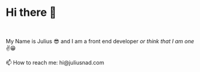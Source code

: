 <h1><b>Hi there 👋</b></h1>
<br>
<p>My Name is Julius 😎 and I am a front end developer <em>or think that I am one</em> ✌️😁</p>
<th>📫 How to reach me:<th>
<tr>
  <td>hi@juliusnad.com</td>
</tr>
<!--
**juliusnad/juliusnad** is a ✨ _special_ ✨ repository because its `README.md` (this file) appears on your GitHub profile.

Here are some ideas to get you started:

- 🔭 I’m currently working on ...
- 🌱 I’m currently learning ...
- 👯 I’m looking to collaborate on ...
- 🤔 I’m looking for help with ...
- 💬 Ask me about ...
- 📫 How to reach me: hi@juliusnad.com
- 😄 Pronouns: ...
- ⚡ Fun fact: ...
-->
